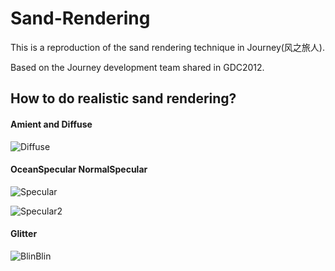 # Sand-Rendering
This is a reproduction of the sand rendering technique in Journey(风之旅人).

Based on the Journey development team shared in GDC2012.

## How to do realistic sand rendering?

#### Amient and Diffuse


![Diffuse](https://user-images.githubusercontent.com/56297955/180943410-f14b9f53-ae11-4f09-adef-3f4ea7b065f9.png)


#### OceanSpecular NormalSpecular


![Specular](https://user-images.githubusercontent.com/56297955/180943471-832e9a49-042b-4ed5-b5c1-705819015878.png)

![Specular2](https://user-images.githubusercontent.com/56297955/180943548-18f113b9-d676-4d4d-bc88-f2785363fb88.png)


#### Glitter


![BlinBlin](https://user-images.githubusercontent.com/56297955/180943503-8225212b-c295-4fb2-9ce9-1055e0495223.png)

